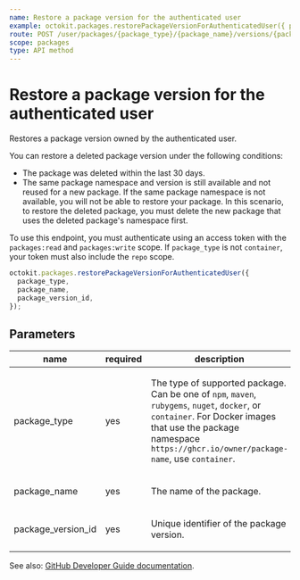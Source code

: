 ```yaml
---
name: Restore a package version for the authenticated user
example: octokit.packages.restorePackageVersionForAuthenticatedUser({ package_type, package_name, package_version_id })
route: POST /user/packages/{package_type}/{package_name}/versions/{package_version_id}/restore
scope: packages
type: API method
---
```


# Restore a package version for the authenticated user

Restores a package version owned by the authenticated user.

You can restore a deleted package version under the following conditions:

- The package was deleted within the last 30 days.
- The same package namespace and version is still available and not reused for a new package. If the same package namespace is not available, you will not be able to restore your package. In this scenario, to restore the deleted package, you must delete the new package that uses the deleted package's namespace first.

To use this endpoint, you must authenticate using an access token with the `packages:read` and `packages:write` scope. If `package_type` is not `container`, your token must also include the `repo` scope.

```js
octokit.packages.restorePackageVersionForAuthenticatedUser({
  package_type,
  package_name,
  package_version_id,
});
```

## Parameters

<table>
  <thead>
    <tr>
      <th>name</th>
      <th>required</th>
      <th>description</th>
    </tr>
  </thead>
  <tbody>
    <tr><td>package_type</td><td>yes</td><td>

The type of supported package. Can be one of `npm`, `maven`, `rubygems`, `nuget`, `docker`, or `container`. For Docker images that use the package namespace `https://ghcr.io/owner/package-name`, use `container`.

</td></tr>
<tr><td>package_name</td><td>yes</td><td>

The name of the package.

</td></tr>
<tr><td>package_version_id</td><td>yes</td><td>

Unique identifier of the package version.

</td></tr>
  </tbody>
</table>

See also: [GitHub Developer Guide documentation](https://docs.github.com/rest/reference/packages#restore-a-package-version-for-the-authenticated-user).
